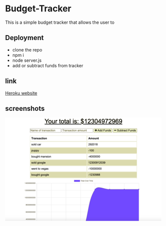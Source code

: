# Budget-Tracker
This is a simple budget tracker that allows the user to 

## Deployment
* clone the repo
* npm i
* node server.js
* add or subtract funds from tracker


## link
[Heroku website](https://budget-tracker950.herokuapp.com/)



## screenshots

 ![Screenshots](./assets/screenshot1.png)